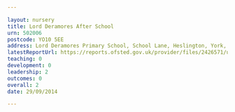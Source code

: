 ```yaml
---

layout: nursery
title: Lord Deramores After School
urn: 502006
postcode: YO10 5EE
address: Lord Deramores Primary School, School Lane, Heslington, York, North Yorkshire, YO10 5EE
latestReportUrl: https://reports.ofsted.gov.uk/provider/files/2426571/urn/502006.pdf
teaching: 0
development: 0
leadership: 2
outcomes: 0
overall: 2
date: 29/09/2014

---
```

